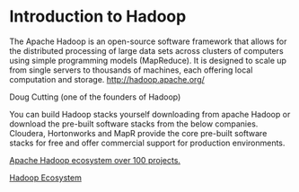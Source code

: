 # Introduction to Hadoop

The Apache Hadoop  is an open-source software framework that allows for the distributed processing of large data sets across clusters of computers using simple programming models (MapReduce). It is designed to scale up from single servers to thousands of machines, each offering local computation and storage.   http://hadoop.apache.org/  

Doug Cutting (one of the founders of Hadoop)

You can build Hadoop stacks yourself downloading from apache Hadoop or download the pre-built software stacks from the below companies. 
Cloudera, Hortonworks and MapR  provide the core pre-built software stacks for free and offer commercial support for production environments. 

[Apache Hadoop ecosystem    over 100 projects.](https://hadoopecosystemtable.github.io/)

[Hadoop Ecosystem](img/hadoopecosystem.png)

